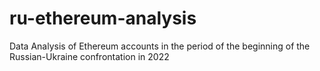 # ru-ethereum-analysis
Data Analysis of Ethereum accounts in the period of the beginning of the Russian-Ukraine confrontation in 2022
